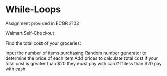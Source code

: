 # While-Loops
Assignment provided in ECGR 2103

Walmart Self-Checkout

Find the total cost of your groceries:

Input the number of items purchasing
Random number generator to determine the price of each item
Add prices to calculate total cost
If your total cost is greater than $20 they must pay with card?
If less than $20 pay with cash
